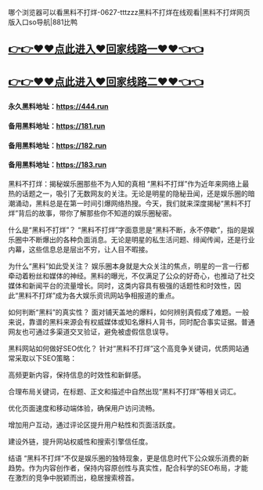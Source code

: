 哪个浏览器可以看黑料不打烊-0627-tttzzz黑料不打烊在线观看|黑料不打烊网页版入口so导航|881比鸭

## [👉👉♥♥点此进入♥回家线路一♥♥👈👈](https://unpkg.com/182run/index.html)
## [👉👉♥♥点此进入♥回家线路二♥♥👈👈](https://unpkg.com/182-1run/index.html)

#### 永久黑料地址：https://444.run
#### 备用黑料地址：https://181.run
#### 备用黑料地址：https://182.run
#### 备用黑料地址：https://183.run

黑料不打烊：揭秘娱乐圈那些不为人知的真相
“黑料不打烊”作为近年来网络上最热的话题之一，吸引了无数网友的关注。无论是明星的隐秘丑闻，还是娱乐圈的暗潮涌动，黑料总是在第一时间引爆网络热搜。今天，我们就来深度揭秘“黑料不打烊”背后的故事，带你了解那些你不知道的娱乐圈秘密。

什么是“黑料不打烊”？
“黑料不打烊”字面意思是“黑料不断，永不停歇”，指的是娱乐圈中不断爆出的各种负面消息。无论是明星的私生活问题、绯闻传闻，还是行业内幕，这些信息总是层出不穷，让人目不暇接。

为什么“黑料”如此受关注？
娱乐圈本身就是大众关注的焦点，明星的一言一行都牵动着粉丝和媒体的神经。黑料的曝光，不仅满足了公众的好奇心，也推动了社交媒体和新闻平台的流量增长。同时，这类内容具有极强的话题性和时效性，因此“黑料不打烊”成为各大娱乐资讯网站争相报道的重点。

如何判断“黑料”的真实性？
面对铺天盖地的爆料，如何辨别真假成了难题。一般来说，靠谱的黑料来源会有权威媒体或知名爆料人背书，同时配合事实证据。普通网友也可通过多渠道交叉验证，避免被虚假信息误导。

黑料网站如何做好SEO优化？
针对“黑料不打烊”这个高竞争关键词，优质网站通常采取以下SEO策略：

高频更新内容，保持信息的时效性和新鲜感。

合理布局关键词，在标题、正文和描述中自然出现“黑料不打烊”等相关词汇。

优化页面速度和移动端体验，确保用户访问流畅。

增加用户互动，通过评论区提升用户粘性和页面活跃度。

建设外链，提升网站权威性和搜索引擎信任度。

结语
“黑料不打烊”不仅是娱乐圈的独特现象，更是信息时代下公众娱乐消费的新趋势。作为内容创作者，保持内容原创性与真实性，配合科学的SEO布局，才能在激烈的竞争中脱颖而出，稳居搜索榜首。


